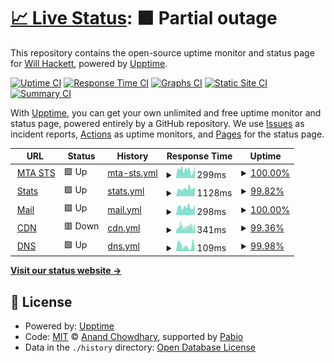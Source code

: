 # [📈 Live Status](https://status.willhackett.com): <!--live status--> **🟧 Partial outage**

This repository contains the open-source uptime monitor and status page for [Will Hackett](https://www.willhackett.com/), powered by [Upptime](https://github.com/upptime/upptime).

[![Uptime CI](https://github.com/willhackett/status/workflows/Uptime%20CI/badge.svg)](https://github.com/willhackett/status/actions?query=workflow%3A%22Uptime+CI%22)
[![Response Time CI](https://github.com/willhackett/status/workflows/Response%20Time%20CI/badge.svg)](https://github.com/willhackett/status/actions?query=workflow%3A%22Response+Time+CI%22)
[![Graphs CI](https://github.com/willhackett/status/workflows/Graphs%20CI/badge.svg)](https://github.com/willhackett/status/actions?query=workflow%3A%22Graphs+CI%22)
[![Static Site CI](https://github.com/willhackett/status/workflows/Static%20Site%20CI/badge.svg)](https://github.com/willhackett/status/actions?query=workflow%3A%22Static+Site+CI%22)
[![Summary CI](https://github.com/willhackett/status/workflows/Summary%20CI/badge.svg)](https://github.com/willhackett/status/actions?query=workflow%3A%22Summary+CI%22)

With [Upptime](https://upptime.js.org), you can get your own unlimited and free uptime monitor and status page, powered entirely by a GitHub repository. We use [Issues](https://github.com/willhackett/status/issues) as incident reports, [Actions](https://github.com/willhackett/status/actions) as uptime monitors, and [Pages](https://status.willhackett.com) for the status page.

<!--start: status pages-->
<!-- This summary is generated by Upptime (https://github.com/upptime/upptime) -->
<!-- Do not edit this manually, your changes will be overwritten -->
<!-- prettier-ignore -->
| URL | Status | History | Response Time | Uptime |
| --- | ------ | ------- | ------------- | ------ |
| <img alt="" src="https://icons.duckduckgo.com/ip3/mta-sts.willhackett.com.ico" height="13"> [MTA STS](https://mta-sts.willhackett.com/.well-known/mta-sts.txt) | 🟩 Up | [mta-sts.yml](https://github.com/willhackett/status/commits/HEAD/history/mta-sts.yml) | <details><summary><img alt="Response time graph" src="./graphs/mta-sts/response-time-week.png" height="20"> 299ms</summary><br><a href="https://status.willhackett.com/history/mta-sts"><img alt="Response time 338" src="https://img.shields.io/endpoint?url=https%3A%2F%2Fraw.githubusercontent.com%2Fwillhackett%2Fstatus%2FHEAD%2Fapi%2Fmta-sts%2Fresponse-time.json"></a><br><a href="https://status.willhackett.com/history/mta-sts"><img alt="24-hour response time 312" src="https://img.shields.io/endpoint?url=https%3A%2F%2Fraw.githubusercontent.com%2Fwillhackett%2Fstatus%2FHEAD%2Fapi%2Fmta-sts%2Fresponse-time-day.json"></a><br><a href="https://status.willhackett.com/history/mta-sts"><img alt="7-day response time 299" src="https://img.shields.io/endpoint?url=https%3A%2F%2Fraw.githubusercontent.com%2Fwillhackett%2Fstatus%2FHEAD%2Fapi%2Fmta-sts%2Fresponse-time-week.json"></a><br><a href="https://status.willhackett.com/history/mta-sts"><img alt="30-day response time 338" src="https://img.shields.io/endpoint?url=https%3A%2F%2Fraw.githubusercontent.com%2Fwillhackett%2Fstatus%2FHEAD%2Fapi%2Fmta-sts%2Fresponse-time-month.json"></a><br><a href="https://status.willhackett.com/history/mta-sts"><img alt="1-year response time 338" src="https://img.shields.io/endpoint?url=https%3A%2F%2Fraw.githubusercontent.com%2Fwillhackett%2Fstatus%2FHEAD%2Fapi%2Fmta-sts%2Fresponse-time-year.json"></a></details> | <details><summary><a href="https://status.willhackett.com/history/mta-sts">100.00%</a></summary><a href="https://status.willhackett.com/history/mta-sts"><img alt="All-time uptime 99.17%" src="https://img.shields.io/endpoint?url=https%3A%2F%2Fraw.githubusercontent.com%2Fwillhackett%2Fstatus%2FHEAD%2Fapi%2Fmta-sts%2Fuptime.json"></a><br><a href="https://status.willhackett.com/history/mta-sts"><img alt="24-hour uptime 100.00%" src="https://img.shields.io/endpoint?url=https%3A%2F%2Fraw.githubusercontent.com%2Fwillhackett%2Fstatus%2FHEAD%2Fapi%2Fmta-sts%2Fuptime-day.json"></a><br><a href="https://status.willhackett.com/history/mta-sts"><img alt="7-day uptime 100.00%" src="https://img.shields.io/endpoint?url=https%3A%2F%2Fraw.githubusercontent.com%2Fwillhackett%2Fstatus%2FHEAD%2Fapi%2Fmta-sts%2Fuptime-week.json"></a><br><a href="https://status.willhackett.com/history/mta-sts"><img alt="30-day uptime 99.17%" src="https://img.shields.io/endpoint?url=https%3A%2F%2Fraw.githubusercontent.com%2Fwillhackett%2Fstatus%2FHEAD%2Fapi%2Fmta-sts%2Fuptime-month.json"></a><br><a href="https://status.willhackett.com/history/mta-sts"><img alt="1-year uptime 99.17%" src="https://img.shields.io/endpoint?url=https%3A%2F%2Fraw.githubusercontent.com%2Fwillhackett%2Fstatus%2FHEAD%2Fapi%2Fmta-sts%2Fuptime-year.json"></a></details>
| <img alt="" src="https://icons.duckduckgo.com/ip3/digistats.ch.ico" height="13"> [Stats](https://digistats.ch) | 🟩 Up | [stats.yml](https://github.com/willhackett/status/commits/HEAD/history/stats.yml) | <details><summary><img alt="Response time graph" src="./graphs/stats/response-time-week.png" height="20"> 1128ms</summary><br><a href="https://status.willhackett.com/history/stats"><img alt="Response time 1060" src="https://img.shields.io/endpoint?url=https%3A%2F%2Fraw.githubusercontent.com%2Fwillhackett%2Fstatus%2FHEAD%2Fapi%2Fstats%2Fresponse-time.json"></a><br><a href="https://status.willhackett.com/history/stats"><img alt="24-hour response time 1191" src="https://img.shields.io/endpoint?url=https%3A%2F%2Fraw.githubusercontent.com%2Fwillhackett%2Fstatus%2FHEAD%2Fapi%2Fstats%2Fresponse-time-day.json"></a><br><a href="https://status.willhackett.com/history/stats"><img alt="7-day response time 1128" src="https://img.shields.io/endpoint?url=https%3A%2F%2Fraw.githubusercontent.com%2Fwillhackett%2Fstatus%2FHEAD%2Fapi%2Fstats%2Fresponse-time-week.json"></a><br><a href="https://status.willhackett.com/history/stats"><img alt="30-day response time 1060" src="https://img.shields.io/endpoint?url=https%3A%2F%2Fraw.githubusercontent.com%2Fwillhackett%2Fstatus%2FHEAD%2Fapi%2Fstats%2Fresponse-time-month.json"></a><br><a href="https://status.willhackett.com/history/stats"><img alt="1-year response time 1060" src="https://img.shields.io/endpoint?url=https%3A%2F%2Fraw.githubusercontent.com%2Fwillhackett%2Fstatus%2FHEAD%2Fapi%2Fstats%2Fresponse-time-year.json"></a></details> | <details><summary><a href="https://status.willhackett.com/history/stats">99.82%</a></summary><a href="https://status.willhackett.com/history/stats"><img alt="All-time uptime 99.93%" src="https://img.shields.io/endpoint?url=https%3A%2F%2Fraw.githubusercontent.com%2Fwillhackett%2Fstatus%2FHEAD%2Fapi%2Fstats%2Fuptime.json"></a><br><a href="https://status.willhackett.com/history/stats"><img alt="24-hour uptime 100.00%" src="https://img.shields.io/endpoint?url=https%3A%2F%2Fraw.githubusercontent.com%2Fwillhackett%2Fstatus%2FHEAD%2Fapi%2Fstats%2Fuptime-day.json"></a><br><a href="https://status.willhackett.com/history/stats"><img alt="7-day uptime 99.82%" src="https://img.shields.io/endpoint?url=https%3A%2F%2Fraw.githubusercontent.com%2Fwillhackett%2Fstatus%2FHEAD%2Fapi%2Fstats%2Fuptime-week.json"></a><br><a href="https://status.willhackett.com/history/stats"><img alt="30-day uptime 99.93%" src="https://img.shields.io/endpoint?url=https%3A%2F%2Fraw.githubusercontent.com%2Fwillhackett%2Fstatus%2FHEAD%2Fapi%2Fstats%2Fuptime-month.json"></a><br><a href="https://status.willhackett.com/history/stats"><img alt="1-year uptime 99.93%" src="https://img.shields.io/endpoint?url=https%3A%2F%2Fraw.githubusercontent.com%2Fwillhackett%2Fstatus%2FHEAD%2Fapi%2Fstats%2Fuptime-year.json"></a></details>
| <img alt="" src="https://icons.duckduckgo.com/ip3/fastmailstatus.com.ico" height="13"> [Mail](https://fastmailstatus.com/summary.json) | 🟩 Up | [mail.yml](https://github.com/willhackett/status/commits/HEAD/history/mail.yml) | <details><summary><img alt="Response time graph" src="./graphs/mail/response-time-week.png" height="20"> 298ms</summary><br><a href="https://status.willhackett.com/history/mail"><img alt="Response time 274" src="https://img.shields.io/endpoint?url=https%3A%2F%2Fraw.githubusercontent.com%2Fwillhackett%2Fstatus%2FHEAD%2Fapi%2Fmail%2Fresponse-time.json"></a><br><a href="https://status.willhackett.com/history/mail"><img alt="24-hour response time 439" src="https://img.shields.io/endpoint?url=https%3A%2F%2Fraw.githubusercontent.com%2Fwillhackett%2Fstatus%2FHEAD%2Fapi%2Fmail%2Fresponse-time-day.json"></a><br><a href="https://status.willhackett.com/history/mail"><img alt="7-day response time 298" src="https://img.shields.io/endpoint?url=https%3A%2F%2Fraw.githubusercontent.com%2Fwillhackett%2Fstatus%2FHEAD%2Fapi%2Fmail%2Fresponse-time-week.json"></a><br><a href="https://status.willhackett.com/history/mail"><img alt="30-day response time 274" src="https://img.shields.io/endpoint?url=https%3A%2F%2Fraw.githubusercontent.com%2Fwillhackett%2Fstatus%2FHEAD%2Fapi%2Fmail%2Fresponse-time-month.json"></a><br><a href="https://status.willhackett.com/history/mail"><img alt="1-year response time 274" src="https://img.shields.io/endpoint?url=https%3A%2F%2Fraw.githubusercontent.com%2Fwillhackett%2Fstatus%2FHEAD%2Fapi%2Fmail%2Fresponse-time-year.json"></a></details> | <details><summary><a href="https://status.willhackett.com/history/mail">100.00%</a></summary><a href="https://status.willhackett.com/history/mail"><img alt="All-time uptime 100.00%" src="https://img.shields.io/endpoint?url=https%3A%2F%2Fraw.githubusercontent.com%2Fwillhackett%2Fstatus%2FHEAD%2Fapi%2Fmail%2Fuptime.json"></a><br><a href="https://status.willhackett.com/history/mail"><img alt="24-hour uptime 100.00%" src="https://img.shields.io/endpoint?url=https%3A%2F%2Fraw.githubusercontent.com%2Fwillhackett%2Fstatus%2FHEAD%2Fapi%2Fmail%2Fuptime-day.json"></a><br><a href="https://status.willhackett.com/history/mail"><img alt="7-day uptime 100.00%" src="https://img.shields.io/endpoint?url=https%3A%2F%2Fraw.githubusercontent.com%2Fwillhackett%2Fstatus%2FHEAD%2Fapi%2Fmail%2Fuptime-week.json"></a><br><a href="https://status.willhackett.com/history/mail"><img alt="30-day uptime 100.00%" src="https://img.shields.io/endpoint?url=https%3A%2F%2Fraw.githubusercontent.com%2Fwillhackett%2Fstatus%2FHEAD%2Fapi%2Fmail%2Fuptime-month.json"></a><br><a href="https://status.willhackett.com/history/mail"><img alt="1-year uptime 100.00%" src="https://img.shields.io/endpoint?url=https%3A%2F%2Fraw.githubusercontent.com%2Fwillhackett%2Fstatus%2FHEAD%2Fapi%2Fmail%2Fuptime-year.json"></a></details>
| <img alt="" src="https://icons.duckduckgo.com/ip3/status.bunny.net.ico" height="13"> [CDN](https://status.bunny.net/index.json) | 🟥 Down | [cdn.yml](https://github.com/willhackett/status/commits/HEAD/history/cdn.yml) | <details><summary><img alt="Response time graph" src="./graphs/cdn/response-time-week.png" height="20"> 341ms</summary><br><a href="https://status.willhackett.com/history/cdn"><img alt="Response time 323" src="https://img.shields.io/endpoint?url=https%3A%2F%2Fraw.githubusercontent.com%2Fwillhackett%2Fstatus%2FHEAD%2Fapi%2Fcdn%2Fresponse-time.json"></a><br><a href="https://status.willhackett.com/history/cdn"><img alt="24-hour response time 353" src="https://img.shields.io/endpoint?url=https%3A%2F%2Fraw.githubusercontent.com%2Fwillhackett%2Fstatus%2FHEAD%2Fapi%2Fcdn%2Fresponse-time-day.json"></a><br><a href="https://status.willhackett.com/history/cdn"><img alt="7-day response time 341" src="https://img.shields.io/endpoint?url=https%3A%2F%2Fraw.githubusercontent.com%2Fwillhackett%2Fstatus%2FHEAD%2Fapi%2Fcdn%2Fresponse-time-week.json"></a><br><a href="https://status.willhackett.com/history/cdn"><img alt="30-day response time 323" src="https://img.shields.io/endpoint?url=https%3A%2F%2Fraw.githubusercontent.com%2Fwillhackett%2Fstatus%2FHEAD%2Fapi%2Fcdn%2Fresponse-time-month.json"></a><br><a href="https://status.willhackett.com/history/cdn"><img alt="1-year response time 323" src="https://img.shields.io/endpoint?url=https%3A%2F%2Fraw.githubusercontent.com%2Fwillhackett%2Fstatus%2FHEAD%2Fapi%2Fcdn%2Fresponse-time-year.json"></a></details> | <details><summary><a href="https://status.willhackett.com/history/cdn">99.36%</a></summary><a href="https://status.willhackett.com/history/cdn"><img alt="All-time uptime 99.15%" src="https://img.shields.io/endpoint?url=https%3A%2F%2Fraw.githubusercontent.com%2Fwillhackett%2Fstatus%2FHEAD%2Fapi%2Fcdn%2Fuptime.json"></a><br><a href="https://status.willhackett.com/history/cdn"><img alt="24-hour uptime 100.00%" src="https://img.shields.io/endpoint?url=https%3A%2F%2Fraw.githubusercontent.com%2Fwillhackett%2Fstatus%2FHEAD%2Fapi%2Fcdn%2Fuptime-day.json"></a><br><a href="https://status.willhackett.com/history/cdn"><img alt="7-day uptime 99.36%" src="https://img.shields.io/endpoint?url=https%3A%2F%2Fraw.githubusercontent.com%2Fwillhackett%2Fstatus%2FHEAD%2Fapi%2Fcdn%2Fuptime-week.json"></a><br><a href="https://status.willhackett.com/history/cdn"><img alt="30-day uptime 99.15%" src="https://img.shields.io/endpoint?url=https%3A%2F%2Fraw.githubusercontent.com%2Fwillhackett%2Fstatus%2FHEAD%2Fapi%2Fcdn%2Fuptime-month.json"></a><br><a href="https://status.willhackett.com/history/cdn"><img alt="1-year uptime 99.15%" src="https://img.shields.io/endpoint?url=https%3A%2F%2Fraw.githubusercontent.com%2Fwillhackett%2Fstatus%2FHEAD%2Fapi%2Fcdn%2Fuptime-year.json"></a></details>
| <img alt="" src="https://icons.duckduckgo.com/ip3/dns.google.ico" height="13"> [DNS](https://dns.google/resolve?name=willhackett.com&type=MX) | 🟩 Up | [dns.yml](https://github.com/willhackett/status/commits/HEAD/history/dns.yml) | <details><summary><img alt="Response time graph" src="./graphs/dns/response-time-week.png" height="20"> 109ms</summary><br><a href="https://status.willhackett.com/history/dns"><img alt="Response time 141" src="https://img.shields.io/endpoint?url=https%3A%2F%2Fraw.githubusercontent.com%2Fwillhackett%2Fstatus%2FHEAD%2Fapi%2Fdns%2Fresponse-time.json"></a><br><a href="https://status.willhackett.com/history/dns"><img alt="24-hour response time 68" src="https://img.shields.io/endpoint?url=https%3A%2F%2Fraw.githubusercontent.com%2Fwillhackett%2Fstatus%2FHEAD%2Fapi%2Fdns%2Fresponse-time-day.json"></a><br><a href="https://status.willhackett.com/history/dns"><img alt="7-day response time 109" src="https://img.shields.io/endpoint?url=https%3A%2F%2Fraw.githubusercontent.com%2Fwillhackett%2Fstatus%2FHEAD%2Fapi%2Fdns%2Fresponse-time-week.json"></a><br><a href="https://status.willhackett.com/history/dns"><img alt="30-day response time 141" src="https://img.shields.io/endpoint?url=https%3A%2F%2Fraw.githubusercontent.com%2Fwillhackett%2Fstatus%2FHEAD%2Fapi%2Fdns%2Fresponse-time-month.json"></a><br><a href="https://status.willhackett.com/history/dns"><img alt="1-year response time 141" src="https://img.shields.io/endpoint?url=https%3A%2F%2Fraw.githubusercontent.com%2Fwillhackett%2Fstatus%2FHEAD%2Fapi%2Fdns%2Fresponse-time-year.json"></a></details> | <details><summary><a href="https://status.willhackett.com/history/dns">99.98%</a></summary><a href="https://status.willhackett.com/history/dns"><img alt="All-time uptime 98.25%" src="https://img.shields.io/endpoint?url=https%3A%2F%2Fraw.githubusercontent.com%2Fwillhackett%2Fstatus%2FHEAD%2Fapi%2Fdns%2Fuptime.json"></a><br><a href="https://status.willhackett.com/history/dns"><img alt="24-hour uptime 100.00%" src="https://img.shields.io/endpoint?url=https%3A%2F%2Fraw.githubusercontent.com%2Fwillhackett%2Fstatus%2FHEAD%2Fapi%2Fdns%2Fuptime-day.json"></a><br><a href="https://status.willhackett.com/history/dns"><img alt="7-day uptime 99.98%" src="https://img.shields.io/endpoint?url=https%3A%2F%2Fraw.githubusercontent.com%2Fwillhackett%2Fstatus%2FHEAD%2Fapi%2Fdns%2Fuptime-week.json"></a><br><a href="https://status.willhackett.com/history/dns"><img alt="30-day uptime 98.25%" src="https://img.shields.io/endpoint?url=https%3A%2F%2Fraw.githubusercontent.com%2Fwillhackett%2Fstatus%2FHEAD%2Fapi%2Fdns%2Fuptime-month.json"></a><br><a href="https://status.willhackett.com/history/dns"><img alt="1-year uptime 98.25%" src="https://img.shields.io/endpoint?url=https%3A%2F%2Fraw.githubusercontent.com%2Fwillhackett%2Fstatus%2FHEAD%2Fapi%2Fdns%2Fuptime-year.json"></a></details>

<!--end: status pages-->

[**Visit our status website →**](https://status.willhackett.com)

## 📄 License

- Powered by: [Upptime](https://github.com/upptime/upptime)
- Code: [MIT](./LICENSE) © [Anand Chowdhary](https://anandchowdhary.com), supported by [Pabio](https://pabio.com)
- Data in the `./history` directory: [Open Database License](https://opendatacommons.org/licenses/odbl/1-0/)
